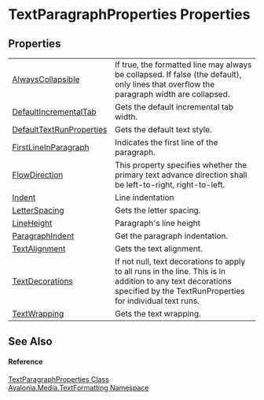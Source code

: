 # TextParagraphProperties Properties




## Properties
<table>
<tr>
<td><a href="P_Avalonia_Media_TextFormatting_TextParagraphProperties_AlwaysCollapsible">AlwaysCollapsible</a></td>
<td>If true, the formatted line may always be collapsed. If false (the default), only lines that overflow the paragraph width are collapsed.</td>
</tr>
<tr>
<td><a href="P_Avalonia_Media_TextFormatting_TextParagraphProperties_DefaultIncrementalTab">DefaultIncrementalTab</a></td>
<td>Gets the default incremental tab width.</td>
</tr>
<tr>
<td><a href="P_Avalonia_Media_TextFormatting_TextParagraphProperties_DefaultTextRunProperties">DefaultTextRunProperties</a></td>
<td>Gets the default text style.</td>
</tr>
<tr>
<td><a href="P_Avalonia_Media_TextFormatting_TextParagraphProperties_FirstLineInParagraph">FirstLineInParagraph</a></td>
<td>Indicates the first line of the paragraph.</td>
</tr>
<tr>
<td><a href="P_Avalonia_Media_TextFormatting_TextParagraphProperties_FlowDirection">FlowDirection</a></td>
<td>This property specifies whether the primary text advance direction shall be left-to-right, right-to-left.</td>
</tr>
<tr>
<td><a href="P_Avalonia_Media_TextFormatting_TextParagraphProperties_Indent">Indent</a></td>
<td>Line indentation</td>
</tr>
<tr>
<td><a href="P_Avalonia_Media_TextFormatting_TextParagraphProperties_LetterSpacing">LetterSpacing</a></td>
<td>Gets the letter spacing.</td>
</tr>
<tr>
<td><a href="P_Avalonia_Media_TextFormatting_TextParagraphProperties_LineHeight">LineHeight</a></td>
<td>Paragraph's line height</td>
</tr>
<tr>
<td><a href="P_Avalonia_Media_TextFormatting_TextParagraphProperties_ParagraphIndent">ParagraphIndent</a></td>
<td>Get the paragraph indentation.</td>
</tr>
<tr>
<td><a href="P_Avalonia_Media_TextFormatting_TextParagraphProperties_TextAlignment">TextAlignment</a></td>
<td>Gets the text alignment.</td>
</tr>
<tr>
<td><a href="P_Avalonia_Media_TextFormatting_TextParagraphProperties_TextDecorations">TextDecorations</a></td>
<td>If not null, text decorations to apply to all runs in the line. This is in addition to any text decorations specified by the TextRunProperties for individual text runs.</td>
</tr>
<tr>
<td><a href="P_Avalonia_Media_TextFormatting_TextParagraphProperties_TextWrapping">TextWrapping</a></td>
<td>Gets the text wrapping.</td>
</tr>
</table>

## See Also


#### Reference
<a href="T_Avalonia_Media_TextFormatting_TextParagraphProperties">TextParagraphProperties Class</a>  
<a href="N_Avalonia_Media_TextFormatting">Avalonia.Media.TextFormatting Namespace</a>  

